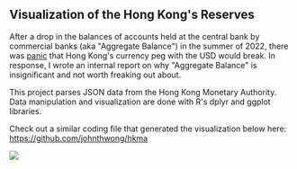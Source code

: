 ## Visualization of the Hong Kong's Reserves

After a drop in the balances of accounts held at the central bank by commercial banks (aka "Aggregate Balance") in the summer of 2022, there was [panic](https://www.bloomberg.com/news/articles/2022-07-26/hong-kong-liquidity-shrinks-50-since-may-amid-currency-defense) that Hong Kong's currency peg with the USD would break. In response, I wrote an internal report on why "Aggregate Balance" is insignificant and not worth freaking out about.

This project parses JSON data from the Hong Kong Monetary Authority. Data manipulation and visualization are done with R's dplyr and ggplot libraries.

Check out a similar coding file that generated the visualization below here: https://github.com/johnthwong/hkma

<img src="images/thumbnail_viz_reserves.png"/>
